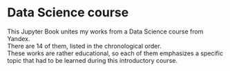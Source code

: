 # Data Science course

This Jupyter Book unites my works from a Data Science course from Yandex.  
There are 14 of them, listed in the chronological order.  
These works are rather educational, so each of them emphasizes a specific topic that had to be learned during this introductory course.
